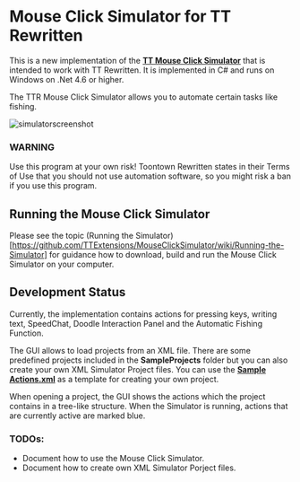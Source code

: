 # Mouse Click Simulator for TT Rewritten

This is a new implementation of the [**TT Mouse Click Simulator**](http://old.preisser-it.de/tt-mausklick/) that is intended to work with TT Rewritten. It is implemented in C# and runs on Windows on .Net 4.6 or higher.

The TTR Mouse Click Simulator allows you to automate certain tasks like fishing.

![simulatorscreenshot](https://cloud.githubusercontent.com/assets/15179430/10716090/24ac7f16-7b2d-11e5-88cc-52511b380df2.png)

### WARNING
Use this program at your own risk!
Toontown Rewritten states in their Terms of Use that you should not use automation software, so you might risk a ban if you use this program.

## Running the Mouse Click Simulator

Please see the topic (Running the Simulator)[https://github.com/TTExtensions/MouseClickSimulator/wiki/Running-the-Simulator] for guidance how to download, build and run the Mouse Click Simulator on your computer.

## Development Status

Currently, the implementation contains actions for pressing keys, writing text, SpeedChat, Doodle Interaction Panel and the Automatic Fishing Function.

The GUI allows to load projects from an XML file. There are some predefined projects included in the **SampleProjects** folder but you can also create your own XML Simulator Project files. You can use the [**Sample Actions.xml**](https://github.com/TTExtensions/MouseClickSimulator/blob/master/TTMouseclickSimulator/SampleProjects/Sample%20Actions.xml) as a template for creating your own project.

When opening a project, the GUI shows the actions which the project contains in a tree-like structure. When the Simulator is running, actions that are currently active are marked blue.

### TODOs:
- Document how to use the Mouse Click Simulator.
- Document how to create own XML Simulator Porject files.
